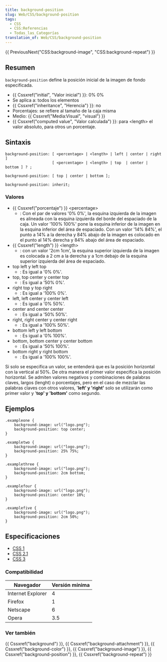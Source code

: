 ```yaml
---
title: background-position
slug: Web/CSS/background-position
tags:
  - CSS
  - CSS:Referencias
  - Todas_las_Categorías
translation_of: Web/CSS/background-position
---
```

{{ PreviousNext("CSS:background-image", "CSS:background-repeat") }}

## Resumen

`background-position` define la posición inicial de la imagen de fondo especificada.

- {{ Cssxref("initial", "Valor inicial") }}: 0% 0%
- Se aplica a: todos los elementos
- {{ Cssxref("inheritance", "Herencia") }}: no
- Porcentajes: se refiere al tamaño de la caja misma
- Medio: {{ Cssxref("Media:Visual", "visual") }}
- {{ Cssxref("computed value", "Valor calculada") }}: para \<length> el valor absoluto, para otros un porcentaje.

## Sintaxis

```
background-position: [ <percentage> | <length> | left | center | right  ]
                     [ <percentage> | <length> | top  | center | bottom ] ? ;
```

```
background-position: [ top | center | bottom ];
```

```
background-position: inherit;
```

### Valores

- {{ Cssxref("porcentaje") }} \<percentage>
  - : Con el par de valores '0% 0%', la esquina izquierda de la imagen es alineada con la esquina izquierda del borde del espaciado de la caja. Un valor '100% 100%' pone la esquina inferior de la imagen en la esquina inferior del área de espaciado. Con un valor '14% 84%', el punto a 14% a la derecha y 84% abajo de la imagen es colocado en el punto al 14% derecha y 84% abajo del área de espaciado.
- {{ Cssxref("length") }} \<length>
  - : con un valor '2cm 1cm', la esquina superior izquierda de la imagen es colocada a 2 cm a la derecha y a 1cm debajo de la esquina superior izquierda del área de espaciado.
- top left y left top
  - : Es igual a '0% 0%'.
- top, top center y center top
  - : Es igual a '50% 0%'.
- right top y top right
  - : Es igual a '100% 0%'.
- left, left center y center left
  - : Es igual a '0% 50%'.
- center and center center
  - : Es igual a '50% 50%'.
- right, right center y center right
  - : Es igual a '100% 50%'.
- bottom left y left bottom
  - : Es igual a '0% 100%'.
- bottom, bottom center y center bottom
  - : Es igual a '50% 100%'.
- bottom right y right bottom
  - : Es igual a '100% 100%'.

Si solo se especifica un valor, se entenderá que es la posición horizontal con la vertical al 50%. De otra manera el primer valor especifica la posición horizontal. Se admiten valores negativos y combinaciones de palabras claves, largos (lenght) o porcentajes, pero en el caso de mezclar las palabras claves con otros valores, '**left' y 'right'** solo se utilizarán como primer valor y '**top' y 'bottom'** como segundo.

## Ejemplos

```
.exampleone {
	background-image: url("logo.png");
	background-position: top center;
}

.exampletwo {
	background-image: url("logo.png");
	background-position: 25% 75%;
}

.examplethree {
	background-image: url("logo.png");
	background-position: 2cm bottom;
}

.examplefour {
	background-image: url("logo.png");
	background-position: center 10%;
}

.examplefive {
	background-image: url("logo.png");
	background-position: 2cm 50%;
}
```

## Especificaciones

- [CSS 1](http://www.w3.org/TR/CSS1#background-position)
- [CSS 2.1](http://www.w3.org/TR/CSS21/colors.html#propdef-background-position)
- [CSS 3](http://www.w3.org/TR/2005/WD-css3-background-20050216/#background-position)

### Compatibilidad

| Navegador         | Versión mínima |
| ----------------- | -------------- |
| Internet Explorer | 4              |
| Firefox           | 1              |
| Netscape          | 6              |
| Opera             | 3.5            |

### Ver también

{{ Cssxref("background") }}, {{ Cssxref("background-attachment") }}, {{ Cssxref("background-color") }}, {{ Cssxref("background-image") }}, {{ Cssxref("background-position") }}, {{ Cssxref("background-repeat") }}
